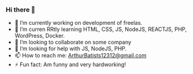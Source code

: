 ### Hi there 👋



- 🔭 I’m currently working on development of freelas.
- 🌱 I’m curren RRtly learning HTML, CSS, JS, NodeJS, REACTJS, PHP, WordPress, Docker.
- 👯 I’m looking to collaborate on some company
- 🤔 I’m looking for help with JS, NodeJS, PHP.
- 📫 How to reach me: ArthurBatists12312@gmail.com
- ⚡ Fun fact: Am funny and very hardworking!
